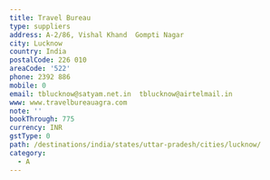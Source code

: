 ```yaml
---
title: Travel Bureau
type: suppliers
address: A-2/86, Vishal Khand  Gompti Nagar
city: Lucknow
country: India
postalCode: 226 010
areaCode: '522'
phone: 2392 886
mobile: 0
email: tblucknow@satyam.net.in  tblucknow@airtelmail.in
www: www.travelbureauagra.com
note: ''
bookThrough: 775
currency: INR
gstType: 0
path: /destinations/india/states/uttar-pradesh/cities/lucknow/
category:
  - A
---
```


